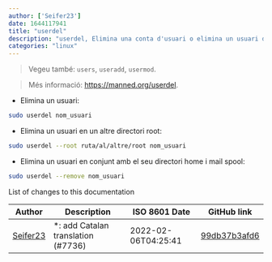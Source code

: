 ```yaml
---
author: ['Seifer23']
date: 1644117941
title: "userdel"
description: "userdel, Elimina una conta d'usuari o elimina un usuari d'un grup."
categories: "linux"
---
```

> Vegeu també: `users`, `useradd`, `usermod`.

> Més informació: <https://manned.org/userdel>.

- Elimina un usuari:

```bash
sudo userdel nom_usuari
```

- Elimina un usuari en un altre directori root:

```bash
sudo userdel --root ruta/al/altre/root nom_usuari
```

- Elimina un usuari en conjunt amb el seu directori home i mail spool:

```bash
sudo userdel --remove nom_usuari
```
List of changes to this documentation


Author | Description | ISO 8601 Date | GitHub link
------|-----|-----|-----
[Seifer23](mailto:48915360+Seifer23@users.noreply.github.com) | *: add Catalan translation (#7736) | 2022-02-06T04:25:41 | [99db37b3afd6](https://github.com/tldr-pages/tldr/commit/99db37b3afd6dba836a6d94e4688601fdb3bac98)

